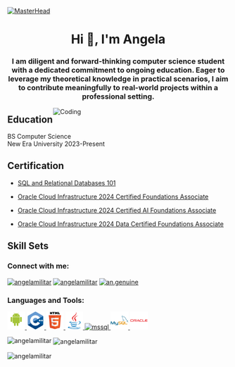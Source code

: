 [![MasterHead](https://res.cloudinary.com/omaha-code/image/upload/ar_4:3,c_fill,dpr_1.0,e_art:quartz,g_auto,h_396,q_auto:best,t_Linkedin_official,w_1584/v1561576558/mountains-1412683_1280.png)](https://rishavchanda.io)

<h1 align="center">Hi 👋, I'm Angela</h1>
<h3 align="center">I am diligent and forward-thinking computer science student with a dedicated commitment to ongoing education. Eager to leverage my theoretical knowledge in practical scenarios, I aim to contribute meaningfully to real-world projects within a professional setting.</h3>

<img align="right" alt= "Coding" width="400" src="https://cdn.dribbble.com/users/2704414/screenshots/7466903/selfportrait.gif">

<h2
                       <h2>Education</h2>
BS Computer Science
<br>New Era University
2023-Present
                            <h2
 
## Certification
  - [SQL and Relational Databases 101](https://courses.cognitiveclass.ai/certificates/6dd8ba510a6943498c2e7d54bd5a06f0)
    
  - [Oracle Cloud Infrastructure 2024 Certified Foundations Associate ](https://catalog-education.oracle.com/ords/certview/sharebadge?id=D0135B99BD2DB2BE62E90B0E10087AF8070DE8FFC74C6F1422BB10F9BB1B0D98&fbclid=IwY2xjawGz62FleHRuA2FlbQIxMQABHWdEYPjlnq1WG8YASzmvCT2BkZx5q_OHERdF8hYK6aKOD4f8P9t3fWjXCQ_aem_PVG2vbIfniAJ41kD7ZtUrQ)

  - [Oracle Cloud Infrastructure 2024 Certified AI Foundations Associate ](https://catalog-education.oracle.com/ords/certview/sharebadge?id=3A47BEC193DC70CB1C9EEE39CA964325FF7D2F7201B62092FB60908CE6340B1D&fbclid=IwY2xjawGz6sdleHRuA2FlbQIxMQABHVg7uGkNkS2ccD0nTiUmwePoU5T1eNC5Rhh1qmP6o8ahxnKx-UKewC32Pg_aem_hNrBXUjA_X1GXKN8aDW0HQ)

  - [Oracle Cloud Infrastructure 2024 Data Certified Foundations Associate ](https://catalog-education.oracle.com/ords/certview/sharebadge?id=12F44776695DB56B6C9C53A44DADB5F245768EC18051B669DE581C98346EDE39&fbclid=IwY2xjawHCcn5leHRuA2FlbQIxMQABHVPcKl30L6CZHjJETmhvlLnBS9xUAAzc3qnHF-U6Wj4VTkJjzOHMRqH5Qg_aem_DTeXiDrt8mChPBQFGPClaA)

  
  ## Skill Sets




<h3 align="left">Connect with me:</h3>
<p align="left">
<a href="https://linkedin.com/in/angelamilitar" target="blank"><img align="center" src="https://raw.githubusercontent.com/rahuldkjain/github-profile-readme-generator/master/src/images/icons/Social/linked-in-alt.svg" alt="angelamilitar" height="30" width="40" /></a>
<a href="https://fb.com/angelamilitar" target="blank"><img align="center" src="https://raw.githubusercontent.com/rahuldkjain/github-profile-readme-generator/master/src/images/icons/Social/facebook.svg" alt="angelamilitar" height="30" width="40" /></a>
<a href="https://instagram.com/an.genuine" target="blank"><img align="center" src="https://raw.githubusercontent.com/rahuldkjain/github-profile-readme-generator/master/src/images/icons/Social/instagram.svg" alt="an.genuine" height="30" width="40" /></a>
</p>

<h3 align="left">Languages and Tools:</h3>
<p align="left"> <a href="https://developer.android.com" target="_blank" rel="noreferrer"> <img src="https://raw.githubusercontent.com/devicons/devicon/master/icons/android/android-original-wordmark.svg" alt="android" width="40" height="40"/> </a> <a href="https://www.w3schools.com/cpp/" target="_blank" rel="noreferrer"> <img src="https://raw.githubusercontent.com/devicons/devicon/master/icons/cplusplus/cplusplus-original.svg" alt="cplusplus" width="40" height="40"/> </a> <a href="https://www.w3.org/html/" target="_blank" rel="noreferrer"> <img src="https://raw.githubusercontent.com/devicons/devicon/master/icons/html5/html5-original-wordmark.svg" alt="html5" width="40" height="40"/> </a> <a href="https://www.java.com" target="_blank" rel="noreferrer"> <img src="https://raw.githubusercontent.com/devicons/devicon/master/icons/java/java-original.svg" alt="java" width="40" height="40"/> </a> <a href="https://www.microsoft.com/en-us/sql-server" target="_blank" rel="noreferrer"> <img src="https://www.svgrepo.com/show/303229/microsoft-sql-server-logo.svg" alt="mssql" width="40" height="40"/> </a> <a href="https://www.mysql.com/" target="_blank" rel="noreferrer"> <img src="https://raw.githubusercontent.com/devicons/devicon/master/icons/mysql/mysql-original-wordmark.svg" alt="mysql" width="40" height="40"/> </a> <a href="https://www.oracle.com/" target="_blank" rel="noreferrer"> <img src="https://raw.githubusercontent.com/devicons/devicon/master/icons/oracle/oracle-original.svg" alt="oracle" width="40" height="40"/> </a> </p>

<p><img align="left" src="https://github-readme-stats.vercel.app/api/top-langs?username=angelamilitar&show_icons=true&locale=en&layout=compact" alt="angelamilitar" /></p>

<p>&nbsp;<img align="center" src="https://github-readme-stats.vercel.app/api?username=angelamilitar&show_icons=true&locale=en" alt="angelamilitar" /></p>

<p><img align="center" src="https://github-readme-streak-stats.herokuapp.com/?user=angelamilitar&" alt="angelamilitar" /></p>
